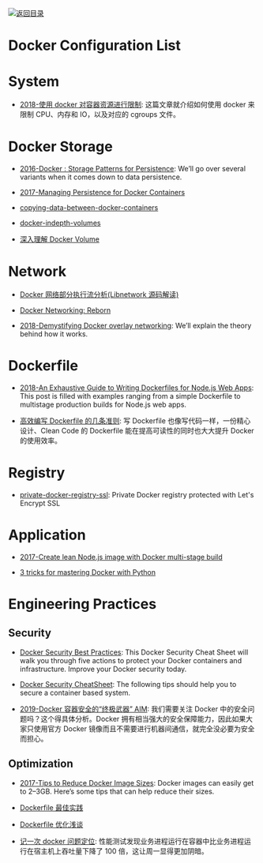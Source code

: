 [![返回目录](https://user-images.githubusercontent.com/5803001/38079637-ff0abcf0-3371-11e8-9b76-ad651620afc7.jpg)](https://github.com/wx-chevalier/Awesome-Lists)

# Docker Configuration List

# System

- [2018-使用 docker 对容器资源进行限制](http://cizixs.com/2017/08/04/docker-resources-limit): 这篇文章就介绍如何使用 docker 来限制 CPU、内存和 IO，以及对应的 cgroups 文件。

# Docker Storage

- [2016-Docker : Storage Patterns for Persistence](https://parg.co/Ur8): We’ll go over several variants when it comes down to data persistence.

- [2017-Managing Persistence for Docker Containers](https://thenewstack.io/methods-dealing-container-storage/)

- [copying-data-between-docker-containers](https://medium.com/@gchudnov/copying-data-between-docker-containers-26890935da3f)

- [docker-indepth-volumes](http://container42.com/2014/11/03/docker-indepth-volumes/)

- [深入理解 Docker Volume](http://dockone.io/article/128)

# Network

- [Docker 网络部分执行流分析(Libnetwork 源码解读)](http://dockone.io/article/1255)

- [Docker Networking: Reborn](http://www.container42.com/2015/10/30/docker-networking-reborn/)

- [2018-Demystifying Docker overlay networking](http://blog.nigelpoulton.com/demystifying-docker-overlay-networking/): We’ll explain the theory behind how it works.

# Dockerfile

- [2018-An Exhaustive Guide to Writing Dockerfiles for Node.js Web Apps](https://parg.co/UyX): This post is filled with examples ranging from a simple Dockerfile to multistage production builds for Node.js web apps.

- [高效编写 Dockerfile 的几条准则](https://www.jianshu.com/p/a9d08ba3d979?from=groupmessage&isappinstalled=0): 写 Dockerfile 也像写代码一样，一份精心设计、Clean Code 的 Dockerfile 能在提高可读性的同时也大大提升 Docker 的使用效率。

# Registry

- [private-docker-registry-ssl](https://github.com/fzuleta/private-docker-registry-ssl): Private Docker registry protected with Let's Encrypt SSL

# Application

- [2017-Create lean Node.js image with Docker multi-stage build](https://codefresh.io/blog/node_docker_multistage/)

- [3 tricks for mastering Docker with Python](https://hackernoon.com/3-tricks-for-mastering-docker-with-python-99876412348d?source=reading_list---------6-1---------)

# Engineering Practices

## Security

- [Docker Security Best Practices](https://www.sqreen.io/resources/docker-security-best-practices): This Docker Security Cheat Sheet will walk you through five actions to protect your Docker containers and infrastructure. Improve your Docker security today.

- [Docker Security CheatSheet](https://parg.co/d6b): The following tips should help you to secure a container based system.

- [2019-Docker 容器安全的“终极武器” AIM](https://mp.weixin.qq.com/s/i9lMWgST6ZdRGxau5hGt9g): 我们需要关注 Docker 中的安全问题吗？这个得具体分析。Docker 拥有相当强大的安全保障能力，因此如果大家只使用官方 Docker 镜像而且不需要进行机器间通信，就完全没必要为安全而担心。

## Optimization

- [2017-Tips to Reduce Docker Image Sizes](https://parg.co/beS): Docker images can easily get to 2–3GB. Here’s some tips that can help reduce their sizes.

- [Dockerfile 最佳实践](http://dockone.io/article/132)

- [Dockerfile 优化浅谈](http://dockone.io/article/255)

- [记一次 docker 问题定位](https://parg.co/lIW): 性能测试发现业务进程运行在容器中比业务进程运行在宿主机上吞吐量下降了 100 倍，这让周一显得更加阴暗。
